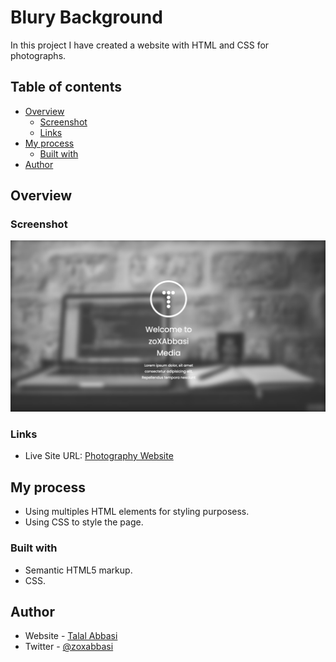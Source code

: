 # Blury Background

In this project I have created a website with HTML and CSS for photographs.

## Table of contents

- [Overview](#overview)
  - [Screenshot](#screenshot)
  - [Links](#links)
- [My process](#my-process)
  - [Built with](#built-with)
- [Author](#author)

## Overview

### Screenshot

![Fullscreen](./images/default.png)

### Links

- Live Site URL: [Photography Website](https://zoxabbasi.github.io/blury-background/)

## My process

- Using multiples HTML elements for styling purposess.
- Using CSS to style the page.

### Built with

- Semantic HTML5 markup.
- CSS.

## Author

- Website - [Talal Abbasi](https://zoxabbasi.github.io/)
- Twitter - [@zoxabbasi](https://www.twitter.com/zoxabbasi)

